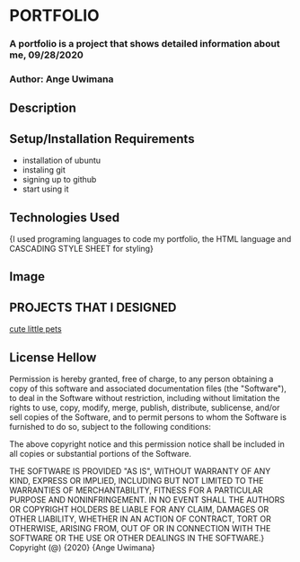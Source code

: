 # PORTFOLIO

### A portfolio is a project that shows detailed information about me, 09/28/2020

### Author: Ange Uwimana

## Description

<!-- {This application is known as a portfolio, it gives more information about who I am , my background , my Education my hobbies , skills and among others. I'ts kind of an online curriculum vitae } -->

## Setup/Installation Requirements

* installation of ubuntu
* instaling git
* signing up to github
* start using it
## Technologies Used
{I used programing languages to code my portfolio, the HTML language and CASCADING STYLE SHEET for styling}
## Image
 <!-- ![ange](I can add any image) -->
  ## PROJECTS THAT I DESIGNED
[cute little pets](https://ange123ux.github.io/cute-little-pets/)

<!-- [portfolio](put my link in) -->

## License Hellow

Permission is hereby granted, free of charge, to any person obtaining a copy
of this software and associated documentation files (the "Software"), to deal
in the Software without restriction, including without limitation the rights
to use, copy, modify, merge, publish, distribute, sublicense, and/or sell
copies of the Software, and to permit persons to whom the Software is
furnished to do so, subject to the following conditions:

The above copyright notice and this permission notice shall be included in all
copies or substantial portions of the Software.

THE SOFTWARE IS PROVIDED "AS IS", WITHOUT WARRANTY OF ANY KIND, EXPRESS OR
IMPLIED, INCLUDING BUT NOT LIMITED TO THE WARRANTIES OF MERCHANTABILITY, 
FITNESS FOR A PARTICULAR PURPOSE AND NONINFRINGEMENT. IN NO EVENT SHALL THE
AUTHORS OR COPYRIGHT HOLDERS BE LIABLE FOR ANY CLAIM, DAMAGES OR OTHER
LIABILITY, WHETHER IN AN ACTION OF CONTRACT, TORT OR OTHERWISE, ARISING FROM, 
OUT OF OR IN CONNECTION WITH THE SOFTWARE OR THE USE OR OTHER DEALINGS IN THE
SOFTWARE.}
Copyright (@) {2020} {Ange Uwimana}

